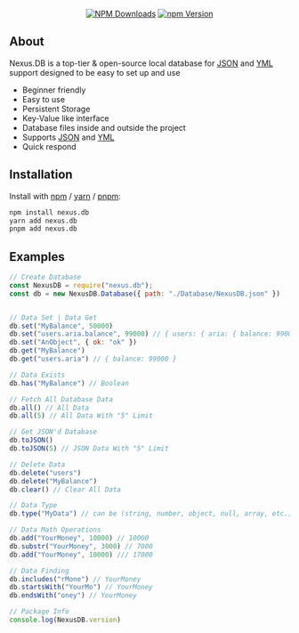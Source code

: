 <div align="center">
	<p>
		<a href="https://www.npmjs.com/package/nexus.db"><img src="https://img.shields.io/npm/dt/nexus.db?color=4B68F6&style=for-the-badge" alt="NPM Downloads" /></a>
		<a href="https://www.npmjs.com/package/nexus.db"><img src="https://img.shields.io/npm/v/nexus.db?color=04DCC6&style=for-the-badge" alt="npm Version" /></a>
	</p>
</div>

## About
Nexus.DB is a top-tier & open-source local database for [JSON](https://en.wikipedia.org/wiki/JSON) and [YML](https://en.wikipedia.org/wiki/YAML) support designed to be easy to set up and use
- Beginner friendly     
- Easy to use    
- Persistent Storage
- Key-Value like interface    
- Database files inside and outside the project
- Supports [JSON](https://en.wikipedia.org/wiki/JSON) and [YML](https://en.wikipedia.org/wiki/YAML)
- Quick respond

## Installation
Install with [npm](https://www.npmjs.com/) / [yarn](https://yarnpkg.com) / [pnpm](https://pnpm.js.org/):
```sh
npm install nexus.db
yarn add nexus.db
pnpm add nexus.db
```

## Examples
```js
// Create Database
const NexusDB = require("nexus.db");
const db = new NexusDB.Database({ path: "./Database/NexusDB.json" })


// Data Set | Data Get
db.set("MyBalance", 50000)
db.set("users.aria.balance", 99000) // { users: { aria: { balance: 99000 } } }
db.set("AnObject", { ok: "ok" })
db.get("MyBalance")
db.get("users.aria") // { balance: 99000 }

// Data Exists
db.has("MyBalance") // Boolean

// Fetch All Database Data
db.all() // All Data
db.all(5) // All Data With "5" Limit

// Get JSON'd Database
db.toJSON()
db.toJSON(5) // JSON Data With "5" Limit

// Delete Data
db.delete("users")
db.delete("MyBalance")
db.clear() // Clear All Data

// Data Type
db.type("MyData") // can be (string, number, object, null, array, etc.)

// Data Math Operations
db.add("YourMoney", 10000) // 10000
db.substr("YourMoney", 3000) // 7000
db.add("YourMoney", 10000) /// 17000

// Data Finding
db.includes("rMone") // YourMoney
db.startsWith("YourMo") // YourMoney
db.endsWith("oney") // YourMoney

// Package Info
console.log(NexusDB.version)
```